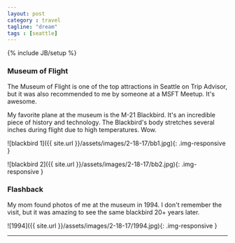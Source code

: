 ```yaml
---
layout: post
category : travel
tagline: "dream"
tags : [seattle]
---
```

{% include JB/setup %}

### Museum of Flight

The Museum of Flight is one of the top attractions in Seattle on Trip Advisor, but it was also recommended to me by someone at a MSFT Meetup. It's awesome.

My favorite plane at the museum is the M-21 Blackbird. It's an incredible piece of history and technology. The Blackbird's body stretches several inches during flight due to high temperatures. Wow.


![blackbird 1]({{ site.url }}/assets/images/2-18-17/bb1.jpg){: .img-responsive }


![blackbird 2]({{ site.url }}/assets/images/2-18-17/bb2.jpg){: .img-responsive }

### Flashback

My mom found photos of me at the museum in 1994. I don't remember the visit, but it was amazing to see the same blackbird 20+ years later.

![1994]({{ site.url }}/assets/images/2-18-17/1994.jpg){: .img-responsive }

---
